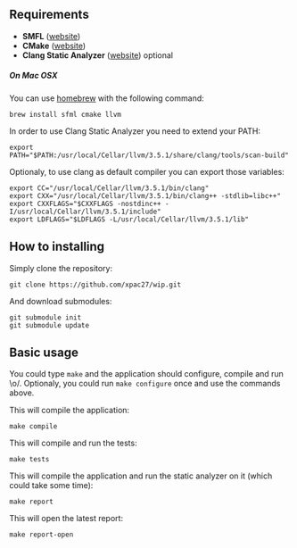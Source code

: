 ## Requirements

* **SMFL** ([website](http://www.sfml-dev.org/tutorials/2.2/))
* **CMake** ([website](http://www.cmake.org/))
* **Clang Static Analyzer** ([website](http://clang-analyzer.llvm.org/index.html)) optional

##### On Mac OSX

You can use [homebrew](http://mxcl.github.io/homebrew/) with the following command:

    brew install sfml cmake llvm

In order to use Clang Static Analyzer you need to extend your PATH:

    export PATH="$PATH:/usr/local/Cellar/llvm/3.5.1/share/clang/tools/scan-build"

Optionaly, to use clang as default compiler you can export those variables:

    export CC="/usr/local/Cellar/llvm/3.5.1/bin/clang"
    export CXX="/usr/local/Cellar/llvm/3.5.1/bin/clang++ -stdlib=libc++"
    export CXXFLAGS="$CXXFLAGS -nostdinc++ -I/usr/local/Cellar/llvm/3.5.1/include"
    export LDFLAGS="$LDFLAGS -L/usr/local/Cellar/llvm/3.5.1/lib"

## How to installing

Simply clone the repository:

    git clone https://github.com/xpac27/wip.git

And download submodules:

    git submodule init
    git submodule update

## Basic usage

You could type `make` and the application should configure, compile and run \o/. Optionaly, you could run `make configure` once and use the commands above.

This will compile the application:

    make compile

This will compile and run the tests:

    make tests

This will compile the application and run the static analyzer on it (which could take some time):

    make report

This will open the latest report:

    make report-open